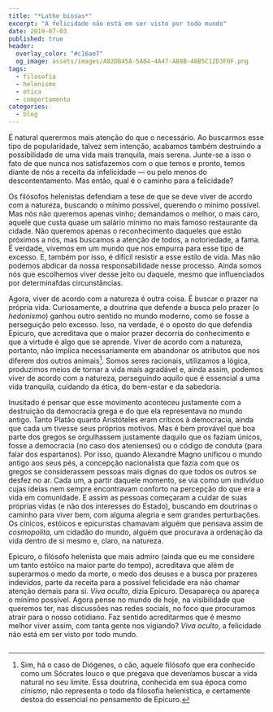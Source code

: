 ```yaml
---
title: "*Lathe biosas*"
excerpt: "A felicidade não está em ser visto por todo mundo"
date: 2019-07-03
published: true
header:
  overlay_color: "#c16ae7"
  og_image: assets/images/A02DB45A-5A04-4A47-AB8B-48B5C12D3F0F.png
tags: 
  - filosofia
  - helenismo
  - etica
  - comportamento
categories:
  - blog
---
```


É natural querermos mais atenção do que o necessário. Ao buscarmos esse tipo de popularidade, talvez sem intenção, acabamos também destruindo a possibilidade de uma vida mais tranquila, mais serena. Junte-se a isso o fato de que nunca nos satisfazemos com o que temos e pronto, temos diante de nós a receita da infelicidade — ou pelo menos do descontentamento. Mas então, qual é o caminho para a felicidade?

Os filósofos helenistas defendiam a tese de que se deve viver de acordo com a natureza, buscando o mínimo possível, querendo o mínimo possível. Mas nós não queremos apenas vinho; demandamos o melhor, o mais caro, aquele que custa quase um salário mínimo no mais famoso restaurante da cidade. Não queremos apenas o reconhecimento daqueles que estão próximos a nós, mas buscamos a atenção de todos, a notoriedade, a fama. É verdade, vivemos em um mundo que nos empurra para esse tipo de excesso. E, também por isso, é difícil resistir a esse estilo de vida. Mas não podemos abdicar da nossa responsabilidade nesse processo. Ainda somos nós que escolhemos viver desse jeito ou daquele, mesmo que influenciados por determinafdas circunstâncias.

Agora, viver de acordo com a natureza é outra coisa. É buscar o prazer na própria vida. Curiosamente, a doutrina que defende a busca pelo prazer (o *hedonismo*) ganhou outro sentido no mundo moderno, como se fosse a perseguição pelo excesso. Isso, na verdade, é o oposto do que defendia Epicuro, que acreditava que o maior prazer decorria do conhecimento e que a virtude é algo que se aprende. Viver de acordo com a natureza, portanto, não implica necessariamente em abandonar os atributos que nos diferem dos outros animais[^1]. Somos seres racionais, utilizamos a lógica, produzimos meios de tornar a vida mais agradável e, ainda assim, podemos viver de acordo com a natureza, perseguindo aquilo que é essencial a uma vida tranquila, cuidando da ética, do bem-estar e da sabedoria.

Inusitado é pensar que esse movimento aconteceu justamente com a destruição da democracia grega e do que ela representava no mundo antigo. Tanto Platão quanto Aristóteles eram críticos à democracia, ainda que cada um tivesse seus próprios motivos. Mas é bem provável que boa parte dos gregos se orgulhassem justamente daquilo que os faziam únicos, fosse a democracia (no caso dos atenienses) ou o código de conduta (para falar dos espartanos). Por isso, quando Alexandre Magno unificou o mundo antigo aos seus pés, a concepção nacionalista que fazia com que os gregos se considerassem pessoas mais dignas do que todos os outros se desfez no ar. Cada um, a partir daquele momento, se via como um indivíduo cujas ideias nem sempre encontravam conforto na percepção do que era a vida em comunidade. E assim as pessoas começaram a cuidar de suas próprias vidas (e não dos interesses do Estado), buscando em doutrinas o caminho para viver bem, com alguma alegria e sem grandes perturbações. Os cínicos, estóicos e epicuristas chamavam alguém que pensava assim de *cosmopolita*, um cidadão do mundo, alguém que procurava a ordenação da vida dentro de si mesmo e, claro, na natureza.

Epicuro, o filósofo helenista que mais admiro (ainda que eu me considere um tanto estóico na maior parte do tempo), acreditava que além de superarmos o medo da morte, o medo dos deuses e a busca por prazeres indevidos, parte da receita para a possível felicidade era não chamar atenção demais para si. *Viva oculto*, dizia Epicuro. Desapareça ou apareça o mínimo possível. Agora pense no mundo de hoje, na visibilidade que queremos ter, nas discussões nas redes sociais, no foco que procuramos atrair para o nosso cotidiano. Faz sentido acreditarmos que é mesmo melhor viver assim, com tanta gente nos vigiando? *Viva oculto*, a felicidade não está em ser visto por todo mundo.

[^1]: Sim, há o caso de Diógenes, o cão, aquele filósofo que era conhecido como um Sócrates louco e que pregava que deveríamos buscar a vida natural no seu limite. Essa doutrina, conhecida em sua época como *cinismo*, não representa o todo da filosofia helenística, e certamente destoa do essencial no pensamento de Epicuro.

<figure style="" class="align-center">
  <img src="{{ site.url }}{{ site.baseurl }}/assets/images/A02DB45A-5A04-4A47-AB8B-48B5C12D3F0F.png" alt="">
</figure>
